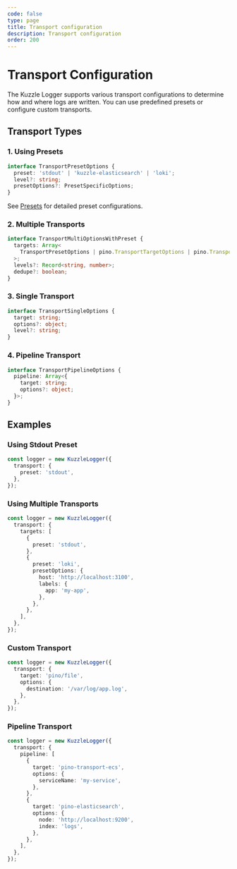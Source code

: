 ```yaml
---
code: false
type: page
title: Transport configuration
description: Transport configuration
order: 200
---
```


# Transport Configuration

The Kuzzle Logger supports various transport configurations to determine how and where logs are written. You can use predefined presets or configure custom transports.

## Transport Types

### 1. Using Presets

```typescript
interface TransportPresetOptions {
  preset: 'stdout' | 'kuzzle-elasticsearch' | 'loki';
  level?: string;
  presetOptions?: PresetSpecificOptions;
}
```

See [Presets](/logger/1/guides/presets) for detailed preset configurations.

### 2. Multiple Transports

```typescript
interface TransportMultiOptionsWithPreset {
  targets: Array<
    TransportPresetOptions | pino.TransportTargetOptions | pino.TransportPipelineOptions
  >;
  levels?: Record<string, number>;
  dedupe?: boolean;
}
```

### 3. Single Transport

```typescript
interface TransportSingleOptions {
  target: string;
  options?: object;
  level?: string;
}
```

### 4. Pipeline Transport

```typescript
interface TransportPipelineOptions {
  pipeline: Array<{
    target: string;
    options?: object;
  }>;
}
```

## Examples

### Using Stdout Preset

```typescript
const logger = new KuzzleLogger({
  transport: {
    preset: 'stdout',
  },
});
```

### Using Multiple Transports

```typescript
const logger = new KuzzleLogger({
  transport: {
    targets: [
      {
        preset: 'stdout',
      },
      {
        preset: 'loki',
        presetOptions: {
          host: 'http://localhost:3100',
          labels: {
            app: 'my-app',
          },
        },
      },
    ],
  },
});
```

### Custom Transport

```typescript
const logger = new KuzzleLogger({
  transport: {
    target: 'pino/file',
    options: {
      destination: '/var/log/app.log',
    },
  },
});
```

### Pipeline Transport

```typescript
const logger = new KuzzleLogger({
  transport: {
    pipeline: [
      {
        target: 'pino-transport-ecs',
        options: {
          serviceName: 'my-service',
        },
      },
      {
        target: 'pino-elasticsearch',
        options: {
          node: 'http://localhost:9200',
          index: 'logs',
        },
      },
    ],
  },
});
```
